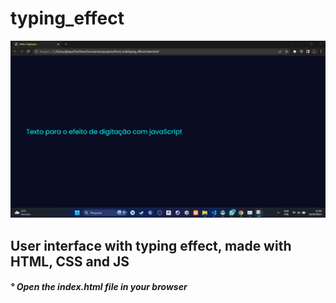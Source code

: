 # typing_effect

<div> <img src="https://raw.githubusercontent.com/gheysiell/images/master/typing_effect.png" /> </div>
<div> <h2> User interface with typing effect, made with HTML, CSS and JS </h2> </div>
<div> <h5> ° Open the index.html file in your browser </h5> </div>